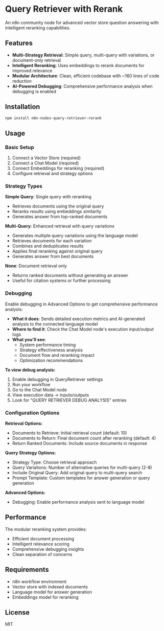 # Query Retriever with Rerank

An n8n community node for advanced vector store question answering with intelligent reranking capabilities.

## Features

- **Multi-Strategy Retrieval**: Simple query, multi-query with variations, or document-only retrieval
- **Intelligent Reranking**: Uses embeddings to rerank documents for improved relevance
- **Modular Architecture**: Clean, efficient codebase with ~160 lines of code reduction
- **AI-Powered Debugging**: Comprehensive performance analysis when debugging is enabled

## Installation

```bash
npm install n8n-nodes-query-retriever-rerank
```

## Usage

### Basic Setup
1. Connect a Vector Store (required)
2. Connect a Chat Model (required) 
3. Connect Embeddings for reranking (required)
4. Configure retrieval and strategy options

### Strategy Types

**Simple Query**: Single query with reranking
- Retrieves documents using the original query
- Reranks results using embeddings similarity
- Generates answer from top-ranked documents

**Multi-Query**: Enhanced retrieval with query variations
- Generates multiple query variations using the language model
- Retrieves documents for each variation
- Combines and deduplicates results
- Applies final reranking against original query
- Generates answer from best documents

**None**: Document retrieval only
- Returns ranked documents without generating an answer
- Useful for citation systems or further processing

### Debugging

Enable debugging in Advanced Options to get comprehensive performance analysis:

- **What it does**: Sends detailed execution metrics and AI-generated analysis to the connected language model
- **Where to find it**: Check the Chat Model node's execution input/output logs
- **What you'll see**: 
  - System performance timing
  - Strategy effectiveness analysis
  - Document flow and reranking impact
  - Optimization recommendations

**To view debug analysis:**
1. Enable debugging in QueryRetriever settings
2. Run your workflow  
3. Go to the Chat Model node
4. View execution data → inputs/outputs
5. Look for "QUERY RETRIEVER DEBUG ANALYSIS" entries

### Configuration Options

**Retrieval Options:**
- Documents to Retrieve: Initial retrieval count (default: 10)
- Documents to Return: Final document count after reranking (default: 4)
- Return Ranked Documents: Include source documents in response

**Query Strategy Options:**
- Strategy Type: Choose retrieval approach
- Query Variations: Number of alternative queries for multi-query (2-8)
- Include Original Query: Add original query to multi-query search
- Prompt Template: Custom templates for answer generation or query generation

**Advanced Options:**
- Debugging: Enable performance analysis sent to language model

## Performance

The modular reranking system provides:
- Efficient document processing
- Intelligent relevance scoring
- Comprehensive debugging insights
- Clean separation of concerns

## Requirements

- n8n workflow environment
- Vector store with indexed documents
- Language model for answer generation
- Embeddings model for reranking

## License

MIT